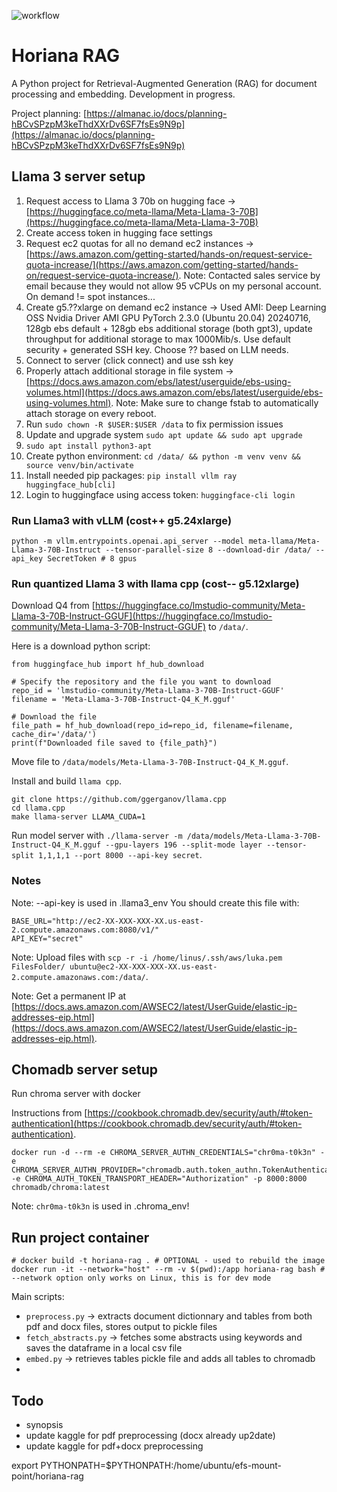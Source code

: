 ![workflow](https://github.com/lukalafaye/horiana-rag/actions/workflows/python-app.yml/badge.svg)

# Horiana RAG

A Python project for Retrieval-Augmented Generation (RAG) for document processing and embedding.
Development in progress.

Project planning: [https://almanac.io/docs/planning-hBCvSPzpM3keThdXXrDv6SF7fsEs9N9p](https://almanac.io/docs/planning-hBCvSPzpM3keThdXXrDv6SF7fsEs9N9p)

## Llama 3 server setup

1. Request access to Llama 3 70b on hugging face → [https://huggingface.co/meta-llama/Meta-Llama-3-70B](https://huggingface.co/meta-llama/Meta-Llama-3-70B)
2. Create access token in hugging face settings
3. Request ec2 quotas for all no demand ec2 instances -> [https://aws.amazon.com/getting-started/hands-on/request-service-quota-increase/](https://aws.amazon.com/getting-started/hands-on/request-service-quota-increase/). Note: Contacted sales service by email because they would not allow 95 vCPUs on my personal account. On demand != spot instances...
4. Create g5.??xlarge on demand ec2 instance -> Used AMI: Deep Learning OSS Nvidia Driver AMI GPU PyTorch 2.3.0 (Ubuntu 20.04) 20240716, 128gb ebs default + 128gb ebs additional storage (both gpt3), update throughput for additional storage to max 1000Mib/s. Use default security + generated SSH key. Choose ?? based on LLM needs.
5. Connect to server (click connect) and use ssh key
6. Properly attach additional storage in file system -> [https://docs.aws.amazon.com/ebs/latest/userguide/ebs-using-volumes.html](https://docs.aws.amazon.com/ebs/latest/userguide/ebs-using-volumes.html). Note: Make sure to change fstab to automatically attach storage on every reboot.
7. Run `sudo chown -R $USER:$USER /data` to fix permission issues
8. Update and upgrade system `sudo apt update && sudo apt upgrade`
9. `sudo apt install python3-apt` 
10. Create python environment: `cd /data/ && python -m venv venv && source venv/bin/activate` 
11. Install needed pip packages: `pip install vllm ray huggingface_hub[cli]`
12. Login to huggingface using access token: `huggingface-cli login`

### Run Llama3 with vLLM (cost++ g5.24xlarge)

```
python -m vllm.entrypoints.openai.api_server --model meta-llama/Meta-Llama-3-70B-Instruct --tensor-parallel-size 8 --download-dir /data/ --api_key SecretToken # 8 gpus
```

### Run quantized Llama 3 with llama cpp (cost-- g5.12xlarge)

Download Q4 from [https://huggingface.co/lmstudio-community/Meta-Llama-3-70B-Instruct-GGUF](https://huggingface.co/lmstudio-community/Meta-Llama-3-70B-Instruct-GGUF) to `/data/`.

Here is a download python script:

```
from huggingface_hub import hf_hub_download

# Specify the repository and the file you want to download
repo_id = 'lmstudio-community/Meta-Llama-3-70B-Instruct-GGUF'
filename = 'Meta-Llama-3-70B-Instruct-Q4_K_M.gguf'

# Download the file
file_path = hf_hub_download(repo_id=repo_id, filename=filename, cache_dir='/data/')
print(f"Downloaded file saved to {file_path}")
```

Move file to `/data/models/Meta-Llama-3-70B-Instruct-Q4_K_M.gguf`.

Install and build `llama cpp`.

```
git clone https://github.com/ggerganov/llama.cpp
cd llama.cpp
make llama-server LLAMA_CUDA=1
```

Run model server with `./llama-server -m /data/models/Meta-Llama-3-70B-Instruct-Q4_K_M.gguf --gpu-layers 196 --split-mode layer --tensor-split 1,1,1,1 --port 8000 --api-key secret`.

### Notes


Note: --api-key is used in .llama3_env
You should create this file with:

```
BASE_URL="http://ec2-XX-XXX-XXX-XX.us-east-2.compute.amazonaws.com:8080/v1/"
API_KEY="secret"
```

Note: Upload files with `scp -r -i /home/linus/.ssh/aws/luka.pem FilesFolder/ ubuntu@ec2-XX-XXX-XXX-XX.us-east-2.compute.amazonaws.com:/data/`.

Note: Get a permanent IP at [https://docs.aws.amazon.com/AWSEC2/latest/UserGuide/elastic-ip-addresses-eip.html](https://docs.aws.amazon.com/AWSEC2/latest/UserGuide/elastic-ip-addresses-eip.html).


## Chomadb server setup

Run chroma server with docker

Instructions from [https://cookbook.chromadb.dev/security/auth/#token-authentication](https://cookbook.chromadb.dev/security/auth/#token-authentication).

```
docker run -d --rm -e CHROMA_SERVER_AUTHN_CREDENTIALS="chr0ma-t0k3n" -e CHROMA_SERVER_AUTHN_PROVIDER="chromadb.auth.token_authn.TokenAuthenticationServerProvider" -e CHROMA_AUTH_TOKEN_TRANSPORT_HEADER="Authorization" -p 8000:8000  chromadb/chroma:latest
```

Note: `chr0ma-t0k3n` is used in .chroma_env!

## Run project container

```
# docker build -t horiana-rag . # OPTIONAL - used to rebuild the image
docker run -it --network="host" --rm -v $(pwd):/app horiana-rag bash # --network option only works on Linux, this is for dev mode
```

Main scripts:

- `preprocess.py` -> extracts document dictionnary and tables from both pdf and docx files, stores output to pickle files
- `fetch_abstracts.py` -> fetches some abstracts using keywords and saves the dataframe in a local csv file
- `embed.py` -> retrieves tables pickle file and adds all tables to chromadb 
- 

## Todo 

* synopsis
* update kaggle for pdf preprocessing (docx already up2date)
* update kaggle for pdf+docx preprocessing

export PYTHONPATH=$PYTHONPATH:/home/ubuntu/efs-mount-point/horiana-rag
